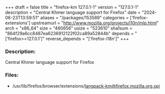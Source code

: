 +++
draft = false
title = "firefox-km 127.0.1-1"
version = "127.0.1-1"
description = "Central Khmer language support for Firefox"
date = "2024-06-23T13:59:51"
aliases = "/packages/153589"
categories = ['firefox-extensions']
upstreamurl = "http://www.mozilla.org/projects/l10n/mlp.html"
arch = "x86_64"
size = "460656"
usize = "523610"
sha1sum = "864f29a6cc8487ea6236912122f02ca89a52844b"
depends = "['firefox>=127.0.1']"
reverse_depends = "['firefox-i18n']"
+++
### Description: 
Central Khmer language support for Firefox

### Files: 
* /usr/lib/firefox/browser/extensions/langpack-km@firefox.mozilla.org.xpi
